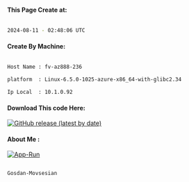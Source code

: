 
   
#### This Page Create at:

```bash

2024-08-11 - 02:48:06 UTC

```

#### Create By Machine:

```bash

Host Name : fv-az888-236

platform  : Linux-6.5.0-1025-azure-x86_64-with-glibc2.34

Ip Local  : 10.1.0.92

```
#### Download This code Here:

[![GitHub release (latest by date)](https://img.shields.io/github/v/release/Gosdan-Movsesian/Gosdan?style=for-the-badge&label=Download)](https://github.com/Gosdan-Movsesian/Gosdan/releases) 

</p> 

#### About Me :

[![App-Run](https://github.com/Gosdan-Movsesian/Gosdan/actions/workflows/App-Run.yml/badge.svg)](https://github.com/Gosdan-Movsesian/Gosdan/actions/workflows/App-Run.yml)

```bash

Gosdan-Movsesian

```

